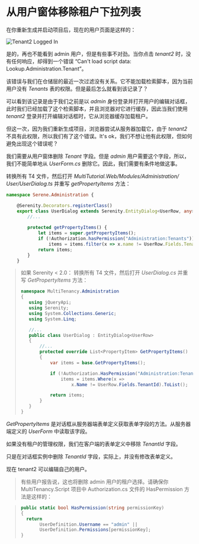 # 从用户窗体移除租户下拉列表

在你重新生成并启动项目后，现在的用户页面是这样的：

![Tenant2 Logged In](img/tenant2_filtered.png)

是的，再也不能看到 admin 用户，但是有些事不对劲。当你点击 *tenant2* 时，没有任何响应，却得到一个错误 “Can't load script data: Lookup.Administration.Tenant”。

该错误与我们在仓储层的最近一次过滤没有关系。它不能加载检索脚本，因为当前用户没有 *Tenants* 表的权限。但是最后怎么就看到该记录了？

可以看到该记录是由于我们之前是以 *admin* 身份登录并打开用户的编辑对话框，此时我们已经加载了这个检索脚本，并且浏览器对它进行缓存，因此当我们使用 *tenant2* 登录并打开编辑对话框时，它从浏览器缓存加载租户。

但这一次，因为我们重新生成项目，浏览器尝试从服务器加载它，由于 *tenant2* 不具有此权限，所以我们有了这个错误。It's ok，我们不想让他有此权限，但如何避免出现这个错误呢？

我们需要从用户窗体删除 *Tenant* 字段。但是 *admin* 用户需要这个字段，所以，我们不能简单地从 *UserForm.cs* 删除它。因此，我们需要有条件地做这事。

转换所有 T4 文件，然后打开 *MultiTutorial.Web/Modules/Administration/ User/UserDialog.ts* 并重写 *getPropertyItems* 方法：

```ts
namespace Serene.Administration {

    @Serenity.Decorators.registerClass()
    export class UserDialog extends Serenity.EntityDialog<UserRow, any> {
        //...
        
        protected getPropertyItems() {
            let items = super.getPropertyItems();
            if (!Authorization.hasPermission("Administration:Tenants"))
                items = items.filter(x => x.name != UserRow.Fields.TenantId);
            return items;
        }
    }
```

> 如果 Serenity < 2.0：
> 转换所有 T4 文件，然后打开 *UserDialog.cs* 并重写 *GetPropertyItems* 方法：
>
>
>```cs
>namespace MultiTenancy.Administration
>{
>    using jQueryApi;
>    using Serenity;
>    using System.Collections.Generic;
>    using System.Linq;
>
>    //...
>    public class UserDialog : EntityDialog<UserRow>
>    {
>        //...
>        protected override List<PropertyItem> GetPropertyItems()
>        {
>            var items = base.GetPropertyItems();
>
>            if (!Authorization.HasPermission("Administration:Tenants"))
>                items = items.Where(x => 
>                    x.Name != UserRow.Fields.TenantId).ToList();
>
>            return items;
>        }
>    }
>}
>```

*GetPropertyItems* 是对话框从服务器端表单定义获取表单字段的方法。从服务器端定义的 *UserForm* 中读取该字段。

如果没有租户的管理权限，我们在客户端的表单定义中移除 *TenantId* 字段。

只是在对话框实例中删除 *TenantId* 字段，实际上，并没有修改表单定义。

现在 tenant2 可以编辑自己的用户。

> 有些用户报告说，这也将删除 admin 用户的租户选择。请确保你 MultiTenancy.Script 项目中 Authorization.cs 文件的 HasPermission 方法是这样的：

>```cs
>public static bool HasPermission(string permissionKey)
>{
>   return 
>        UserDefinition.Username == "admin" ||
>        UserDefinition.Permissions[permissionKey];
>}
>```